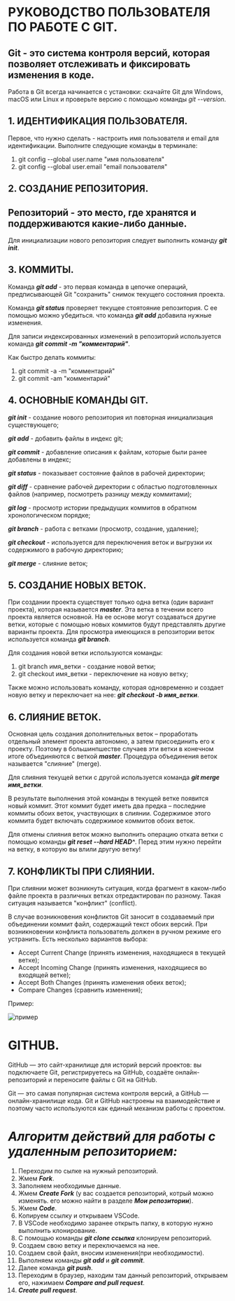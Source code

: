 # РУКОВОДСТВО ПОЛЬЗОВАТЕЛЯ ПО РАБОТЕ С GIT.

## **Git - это система контроля версий, которая позволяет отслеживать и фиксировать изменения в коде.**

Работа в Git всегда начинается с установки: скачайте Git для Windows, macOS или Linux и проверьте версию с помощью команды *git --version*.

## 1. ИДЕНТИФИКАЦИЯ ПОЛЬЗОВАТЕЛЯ.
Первое, что нужно сделать - настроить имя пользователя и email для идентификации. Выполните следующие команды в терминале:
1. git config --global user.name "имя пользователя"
2. git config --global user.email "email пользователя"

## 2. СОЗДАНИЕ РЕПОЗИТОРИЯ.

## **Репозиторий - это место, где хранятся и поддерживаются какие-либо данные.**

Для инициализации нового репозитория следует выполнить команду *__git init__*.

## 3. КОММИТЫ.

Команда *__git add__* - это первая команда в цепочке операций, предписывающей Git "сохранить" снимок текущего состояния проекта.

Команда *__git status__* проверяет текущее стоятояние репозитория. С ее помощью можно убедиться. что команда *__git add__* добавила нужные изменения.

Для записи индексированных изменений в репозиторий используется команда *__git commit -m "комментарий"__*.

Как быстро делать коммиты:
1. git commit -a -m "комментарий"
2. git commit -am "комментарий"

## 4. ОСНОВНЫЕ КОМАНДЫ GIT.

*__git init__* - создание нового репозитория ил повторная инициализация существующего;

*__git add__* - добавить файлы в индекс git;

*__git commit__* - добавление описания к файлам, которые были ранее добавлены в индекс;

*__git status__* - показывает состояние файлов в рабочей директории;

*__git diff__* - сравнение рабочей директории с областью подготовленных файлов (например, посмотреть разницу между коммитами);

*__git log__* - просмотр истории предыдущих коммитов в обратном хронологическом порядке;

*__git branch__* - работа с ветками (просмотр, создание, удаление);

*__git checkout__* - используется для переключения веток и выгрузки их содержимого в рабочую директорию;

*__git merge__* - слияние веток;

## 5. СОЗДАНИЕ НОВЫХ ВЕТОК.

При создании проекта существует только одна ветка (один вариант проекта), которая называется *__master__*. Эта ветка в течении всего проекта является основной. На ее основе могут создаваться другие ветки, которые с помощью новых коммитов будут представлять другие варианты проекта. Для просмотра имеющихся в репозитории веток используется команда *__git branch__*.

Для создания новой ветки используются команды:
1. git branch имя_ветки - создание новой ветки;
2. git checkout имя_ветки - переключение на новую ветку;

Также можно использовать команду, которая одновременно и создает новую ветку и переключает на нее: *__git checkout -b имя_ветки__*.

## 6. СЛИЯНИЕ ВЕТОК.

Основная цель создания дополнительных веток – проработать отдельный элемент проекта автономно, а затем присоединить его к проекту. Поэтому в большинпшестве случаев эти ветки в конечном итоге объединяются с веткой *__master__*. Процедура объединения веток называется "слияние" (merge).

Для слияния текущей ветки с другой используется команда *__git merge имя_ветки__*.

В результате выполнения этой команды в текущей ветке появится новый коммит. Этот коммит будет иметь два предка – последние коммиты обоих веток, участвующих в слиянии. Содержимое этого коммита будет включать содержимое коммитов обоих веток. 

Для отмены слияния веток можно выполнить операцию отката ветки с помощью команды *__git reset --hard HEAD^__*. Перед этим нужно перейти на ветку, в которую вы влили другую ветку!

## 7. КОНФЛИКТЫ ПРИ СЛИЯНИИ.

При слиянии может возникнуть ситуация, когда фрагмент в каком-либо файле проекта в различных ветках отредактирован по разному. Такая ситуация называется "конфликт" (conflict).

В случае возникновения конфликтов Git заносит в создаваемый при объединении коммит файл, содержащий текст обоих версий. При возникновении конфликта пользователь должен в ручном режиме его устранить. Есть несколько вариантов выбора:

* Accept Current Change (принять изменения, находящиеся в текущей ветке);
* Accept Incoming Change (принять изменения, находящиеся во входящей ветке);
* Accept Both Changes (принять изменения обеих веток);
* Compare Changes (сравнить изменения);

Пример:

![пример](%D0%9F%D0%A0%D0%98%D0%9C%D0%95%D0%A0.png)


# GITHUB.

GitHub — это сайт-хранилище для историй версий проектов: вы подключаете Git, регистрируетесь на GitHub, создаёте онлайн-репозиторий и переносите файлы с Git на GitHub.

Git — это самая популярная система контроля версий, а GitHub — онлайн-хранилище кода. Git и GitHub настроены на взаимодействие и поэтому часто используются как единый механизм работы с проектом.

# *Алгоритм действий для работы с удаленным репозиторием:*

1. Переходим по сылке на нужный репозиторий.
2. Жмем *__Fork__*.
3. Заполняем необходимые данные.
4. Жмем *__Create Fork__* (у вас создается репозиторий, котрый можно изменять. его можно найти в разделе *__Мои репозитории__*).
5. Жмем *__Code__*.
6. Копируем ссылку и открываем VSCode.
7. В VSCode необходимо заранее открыть папку, в которую нужно выполнить клонирование.
8. С помощью команды *__git clone ссылка__* клонируем репозиторий.
9. Создаем свою ветку и переключаемся на нее.
10. Создаем свой файл, вносим изменения(при необходимости).
11. Выполняем команды *__git add__* и *__git commit__*.
12. Далее команда *__git push__*.
13. Переходим в браузер, находим там данный репозиторий, открываем его, нажимаем *__Compare and pull request__*.
14. *__Create pull request__*.







